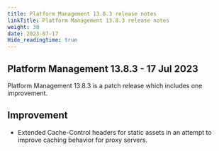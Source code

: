 ```yaml
---
title: Platform Management 13.8.3 release notes
linkTitle: Platform Management 13.8.3 release notes
weight: 38
date: 2023-07-17
Hide_readingtime: true
---
```


## Platform Management 13.8.3 - 17 Jul 2023

Platform Management 13.8.3 is a patch release which includes one improvement.

## Improvement

* Extended Cache-Control headers for static assets in an attempt to improve caching behavior for proxy servers.

